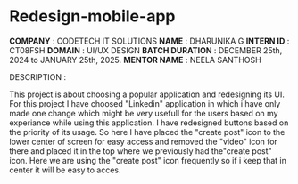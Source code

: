 # Redesign-mobile-app

**COMPANY** : CODETECH IT SOLUTIONS
**NAME** : DHARUNIKA G
**INTERN ID** : CT08FSH
**DOMAIN** :  UI/UX DESIGN
**BATCH DURATION** :  DECEMBER 25th, 2024 to JANUARY 25th, 2025.
**MENTOR NAME** : NEELA SANTHOSH

DESCRIPTION :

This project  is about choosing a popular application and redesigning its UI.
For this project I have choosed "Linkedin" application in which i have only made one change which might be 
very usefull for the users based on my experiance while using this application.
I have redesigned buttons based on the priority of its usage. So here I have placed the "create post" icon to the lower center of screen for
easy access and removed the "video" icon for there and placed it in the top where we previously had the"create post" icon.
Here we are using the "create post" icon frequently so if i keep that in center it will be easy to acces.
